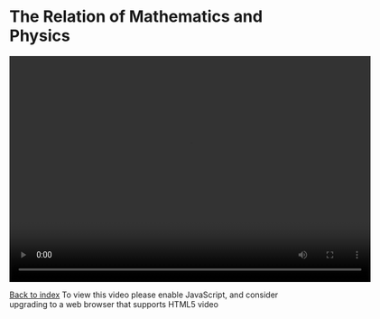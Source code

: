   <meta name="viewport" content="width=device-width, initial-scale=1">
  <link href="https://amp.azure.net/libs/amp/latest/skins/amp-default/azuremediaplayer.min.css" rel="stylesheet">
  <script src="https://amp.azure.net/libs/amp/latest/azuremediaplayer.min.js"></script>

# The Relation of Mathematics and Physics

<video id="azuremediaplayer" class="azuremediaplayer amp-default-skin amp-big-play-centered" controls="" autoplay="" width="640" height="400" poster="" data-setup="{}" tabindex="0"><source src="https://projecttuva.streaming.mediaservices.windows.net/1c3da8e1-7292-40b1-adf0-519a015e2b1a/L2_Relation_of_Math_Physics_960x720_23.97_1500k.ism/manifest" type="application/vnd.ms-sstr+xml">

[Back to index](index.html)
To view this video please enable JavaScript, and consider upgrading to a web browser that supports HTML5 video

</video>
